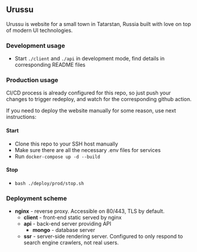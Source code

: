 ## Urussu

Urussu is website for a small town in Tatarstan, Russia built with love on top of modern UI technologies.

### Development usage

- Start `./client` and `./api` in development mode, find details in corresponding README files

### Production usage

CI/CD process is already configured for this repo, so just push your changes to trigger redeploy, and watch for the corresponding github action.

If you need to deploy the website manually for some reason, use next instructions:

#### Start
- Clone this repo to your SSH host manually
- Make sure there are all the necessary .env files for services
- Run `docker-compose up -d --build`

#### Stop

- `bash ./deploy/prod/stop.sh`

### Deployment scheme

- **nginx** - reverse proxy. Accessible on 80/443, TLS by default.
    - **client** - front-end static served by nginx
    - **api** - back-end server providing API
        - **mongo** - database server
    - **ssr** - server-side rendering server. Configured to only respond to search engine crawlers, not real users.
